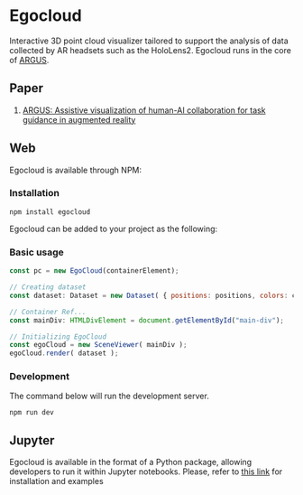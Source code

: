 # Egocloud

Interactive 3D point cloud visualizer tailored to support the analysis of data collected by AR headsets such as the HoloLens2. Egocloud runs in the core of [ARGUS](https://github.com/).

## Paper

1. [ARGUS: Assistive visualization of human-AI collaboration for task guidance in augmented reality ](https://vida.engineering.nyu.edu/)


## Web

Egocloud is available through NPM:

### Installation

```npm install egocloud```

Egocloud can be added to your project as the following: 

### Basic usage

```javascript
const pc = new EgoCloud(containerElement);

// Creating dataset
const dataset: Dataset = new Dataset( { positions: positions, colors: colors, normals: [] } );

// Container Ref...
const mainDiv: HTMLDivElement = document.getElementById("main-div");

// Initializing EgoCloud
const egoCloud = new SceneViewer( mainDiv );
egoCloud.render( dataset );
```

### Development

The command below will run the development server.

```npm run dev```


## Jupyter

Egocloud is available in the format of a Python package, allowing developers to run it within Jupyter notebooks. Please, refer to [this link](https://github.com/joaorulff/egocloud/blob/main/jupyter/README.md) for installation and examples

